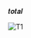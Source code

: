 𝒕𝒐𝒕𝒂𝒍

![T1](https://github.com/noriakeivanfard/pythonClass/assets/137643989/11c688a4-5221-45be-a8cb-614562b69cd0)
